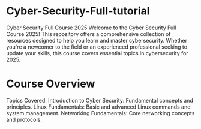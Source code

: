 # Cyber-Security-Full-tutorial
Cyber Security Full Course 2025
Welcome to the Cyber Security Full Course 2025! This repository offers a comprehensive collection of resources designed to help you learn and master cybersecurity. Whether you're a newcomer to the field or an experienced professional seeking to update your skills, this course covers essential topics in cybersecurity for 2025.

# Course Overview
 Topics Covered:
Introduction to Cyber Security: Fundamental concepts and principles.
Linux Fundamentals: Basic and advanced Linux commands and system management.
Networking Fundamentals: Core networking concepts and protocols.
